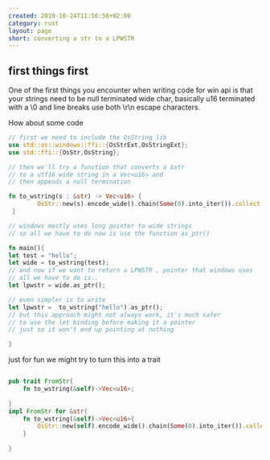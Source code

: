 ```yaml
---
created: 2019-10-24T11:56:58+02:00
category: rust
layout: page
short: converting a str to a LPWSTR
---
```


## first things first
One of the first things you encounter when writing code for win api is that your strings need to be null terminated wide char, basically u16 terminated with a \0 and line breaks use both \r\n escape characters.

How about some code
``` rust
// first we need to include the OsString lib
use std::os::windows::ffi::{OsStrExt,OsStringExt};
use std::ffi::{OsStr,OsString};

// then we'll try a function that converts a &str
// to a utf16 wide string in a Vec<u16> and
// then appends a null termination

fn to_wstring(s : &str) -> Vec<u16> {
        OsStr::new(s).encode_wide().chain(Some(0).into_iter()).collect::<Vec<u16>>()
 }

// windows mostly uses long pointer to wide strings
// so all we have to do now is use the function as_ptr()

fn main(){
let test = "hello";
let wide = to_wstring(test);
// and now if we want to return a LPWSTR , pointer that windows uses
// all we have to do is..
let lpwstr = wide.as_ptr();

// even simpler is to write
let lpwstr =  to_wstring("hello").as_ptr();
// but this approach might not always work, it's much safer
// to use the let binding before making it a pointer
// just so it won't end up pointing at nothing

}
```
just for fun we might try to turn this into a trait

~~~ rust

pub trait FromStr{
    fn to_wstring(&self)->Vec<u16>;
    
}
impl FromStr for &str{
    fn to_wstring(&self)->Vec<u16>{
        OsStr::new(self).encode_wide().chain(Some(0).into_iter()).collect::<Vec<u16>>()
    }
    
}
~~~ 

